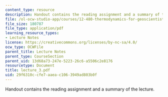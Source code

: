 ```yaml
---
content_type: resource
description: Handout contains the reading assignment and a summary of the lecture.
file: /ol-ocw-studio-app/courses/12-480-thermodynamics-for-geoscientists-fall-2006/29f6310ccfe7aaeac1063949ad803b0f_lecture_3.pdf
file_size: 180787
file_type: application/pdf
learning_resource_types:
- Lecture Notes
license: https://creativecommons.org/licenses/by-nc-sa/4.0/
ocw_type: OCWFile
parent_title: Lecture Notes
parent_type: CourseSection
parent_uid: 13d68a73-247e-5223-26c6-a5506c2e8176
resourcetype: Document
title: lecture_3.pdf
uid: 29f6310c-cfe7-aaea-c106-3949ad803b0f
---
```

Handout contains the reading assignment and a summary of the lecture.